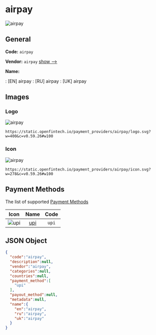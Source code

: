 
# airpay 
![airpay](https://static.openfintech.io/payment_providers/airpay/logo.svg?w=400&c=v0.59.26#w100)  

## General 
 
**Code:** `airpay` 
 
**Vendor:** `airpay` [show -->](/vendors/airpay/) 
 
**Name:** 
 
:	[EN] airpay 
:	[RU] airpay 
:	[UK] airpay 
 

## Images 

### Logo 
 
![airpay](https://static.openfintech.io/payment_providers/airpay/logo.svg?w=400&c=v0.59.26#w100)  

```
https://static.openfintech.io/payment_providers/airpay/logo.svg?w=400&c=v0.59.26#w100
```  

### Icon 
 
![airpay](https://static.openfintech.io/payment_providers/airpay/icon.svg?w=278&c=v0.59.26#w100)  

```
https://static.openfintech.io/payment_providers/airpay/icon.svg?w=278&c=v0.59.26#w100
```  

## Payment Methods 
 
The list of supported [Payment Methods](/payment-methods/) 

|Icon|Name|Code| 
|:---:|:---:|:---:| 
|![upi](https://static.openfintech.io/payment_methods/upi/icon.svg?w=278&c=v0.59.26#w100) |[upi](/payment-methods/upi/)|`upi`| 
 

## JSON Object 

```json
{
  "code":"airpay",
  "description":null,
  "vendor":"airpay",
  "categories":null,
  "countries":null,
  "payment_method":[
    "upi"
  ],
  "payout_method":null,
  "metadata":null,
  "name":{
    "en":"airpay",
    "ru":"airpay",
    "uk":"airpay"
  }
}
```  
